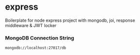 # express

Boilerplate for node express project with mongodb, joi, response middleware &amp; JWT locker

### MongoDB Connection String


```
mongodb://localhost:27017/db
```
